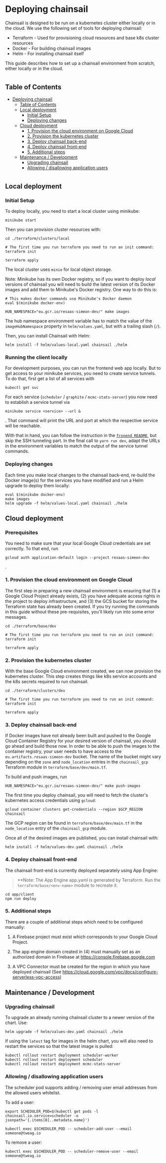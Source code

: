 # Deploying chainsail

Chainsail is designed to be run on a kubernetes cluster either locally or in the cloud. We use the following set of tools for deploying chainsail:

  * Terraform - Used for provisioning cloud resources and base k8s cluster resources
  * Docker - For building chainsail images
  * Helm - For installing chainsail itself

This guide describes how to set up a chainsail environment from scratch, either locally or in the cloud.
#
## Table of Contents
- [Deploying chainsail](#deploying-chainsail)
  - [Table of Contents](#table-of-contents)
  - [Local deployment](#local-deployment)
    - [Initial Setup](#initial-setup)
    - [Deploying changes](#deploying-changes)
  - [Cloud deployment](#cloud-deployment)
    - [1. Provision the cloud environment on Google Cloud](#1-provision-the-cloud-environment-on-google-cloud)
    - [2. Provision the kubernetes cluster](#2-provision-the-kubernetes-cluster)
    - [3. Deploy chainsail back-end](#3-deploy-chainsail-back-end)
    - [4. Deploy chainsail front-end](#4-deploy-chainsail-front-end)
    - [5. Additional steps](#5-additional-steps)
  - [Maintenance / Development](#maintenance--development)
    - [Upgrading chainsail](#upgrading-chainsail)
    - [Allowing / disallowing application users](#allowing--disallowing-application-users)
#
## Local deployment

### Initial Setup

To deploy locally, you need to start a local cluster using minikube:

```console
minikube start
```

Then you can provision cluster resources with:

```console
cd ./terraform/clusters/local

# The first time you run terraform you need to run an init command:
terraform init

terraform apply
```

The local cluster uses `minio` for local object storage.

Note: Minikube has its own Docker registry, so if you want to deploy *local* versions
of chainsail you will need to build the latest version of its Docker images
and add them to Minikube's Docker registry. One way to do this is:

```console
# This makes docker commands use Minikube's Docker daemon
eval $(minikube docker-env)

HUB_NAMESPACE="eu.gcr.io/resaas-simeon-dev/" make images
```
The hub namespace environment variable has to match the value of the `imageHubNamespace` property in `helm/values.yaml`, but with a trailing slash (`/`).

Then, you can install Chainsail with Helm:

```console
helm install -f helm/values-local.yaml chainsail ./helm
```

### Running the client locally

For development purposes, you can run the frontend web app locally.
But to get access to your minikube services, you need to create service tunnels.
To do that, first get a list of all services with
```console
kubectl get svc
```
For each service (`scheduler` / `graphite` / `mcmc-stats-server`) you now need to establish a service tunnel via
```console
minikube service <service> --url &
```
. That command will print the URL and port at which the respective service will be reachable.

With that in hand, you can follow the instruction in the [`fronend README`](app/client/README#Develop), but skip the SSH tunneling part.
In the final call to `yarn run dev`, adapt the URLs in the environment variables to match the output of the service tunnel commands.

### Deploying changes

Each time you make local changes to the chainsail back-end, re-build the Docker image(s) for the services you have modified and run a Helm upgrade to deploy them locally:

```console
eval $(minikube docker-env)
make images
helm upgrade -f helm/values-local.yaml chainsail ./helm
```

## Cloud deployment

### Prerequisites
You need to make sure that your local Google Cloud credentials are set correctly.
To that end, run
```console
gcloud auth application-default login --project resaas-simeon-dev
``` 
.

### 1. Provision the cloud environment on Google Cloud

The first step in preparing a new chainsail environment is ensuring that (1) a Google Cloud Project already exists, (2) you have adequate access rights in the project to deploy infrastructure, and (3) the GCS bucket for storing the Terraform state has already been created. If you try running the commands in this guide without these pre-requisites, you'll likely run into some error messages.

```console
cd ./terraform/base/dev

# The first time you run terraform you need to run an init command:
terraform init

terraform apply
```

### 2. Provision the kubernetes cluster

With the base Google Cloud environment created, we can now provision the kubernetes cluster. This step creates things like k8s service accounts and the k8s secrets required to run chainsail.

```console
cd ./terraform/clusters/dev

# The first time you run terraform you need to run an init command:
terraform init

terraform apply
```

### 3. Deploy chainsail back-end

If Docker images have not already been built and pushed to the Google Cloud Container Registry for your desired version of chainsail, you should go ahead and build those now.
In order to be able to push the images to the container registry, your user needs to have access to the `eu.artifacts.resaas-simeon-dev` bucket.
The name of the bucket might vary depending on the `zone` and `node_location` entries in the `chainsail_gcp` Terraform module in `terraform/base/dev/main.tf`.

To build and push images, run
```console
HUB_NAMESPACE="eu.gcr.io/resaas-simeon-dev/" make push-images
```

The first time you deploy chainsail, you will need to fetch the cluster's kubernetes access credentials using `gcloud`:

```console
gcloud container clusters get-credentials --region $GCP_REGION chainsail
```
The GCP region can be found in `terraform/base/dev/main.tf` in the `node_location` entry of the `chainsail_gcp` module.

Once all of the desired images are published, you can install chainsail with:

```console
helm install -f helm/values-dev.yaml chainsail ./helm
```

### 4. Deploy chainsail front-end

The chainsail front-end is currently deployed separately using App Engine:

> **Note: The App Engine app.yaml is generated by Terraform. Run the `terraform/base/<env-name>` module to recreate it.

```console
cd app/client
npm run deploy
```
### 5. Additional steps

There are a couple of additional steps which need to be configured manually:

1. A Firebase project must exist which corresponds to your Google Cloud Project.

2. The app engine domain created in (4) must manually set as an authorized domain in Firebase at https://console.firebase.google.com

3. A VPC Connector must be created for the region in which you have deployed chainsail (See https://cloud.google.com/vpc/docs/configure-serverless-vpc-access)


## Maintenance / Development
### Upgrading chainsail

To upgrade an already running chainsail cluster to a newer version of the chart. Use:

```console
helm upgrade -f helm/values-dev.yaml chainsail ./helm
```

If using the `latest` tag for images in the helm chart, you will also need to restart the services so that
the latest image is pulled:

```console
kubectl rollout restart deployment scheduler-worker
kubectl rollout restart deployment scheduler
kubectl rollout restart deployment mcmc-stats-server
```

### Allowing / disallowing application users

The scheduler pod supports adding / removing user email addresses from the allowed users whitelist.

To add a user:

```console
export SCHEDULER_POD=$(kubectl get pods -l chainsail.io.service=scheduler -o jsonpath='{.items[0]..metadata.name}')

kubectl exec $SCHEDULER_POD -- scheduler-add-user --email someone@tweag.io
```

To remove a user:

```console
kubectl exec $SCHEDULER_POD -- scheduler-remove-user --email someone@tweag.io
```

